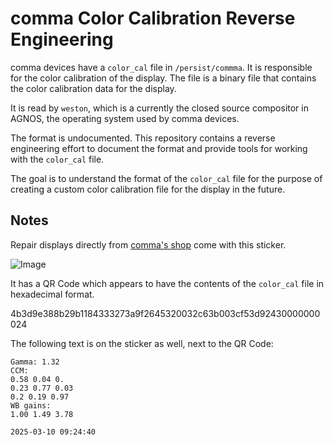 # comma Color Calibration Reverse Engineering

comma devices have a `color_cal` file in `/persist/commma`. It is responsible for the color calibration of the display. The file is a binary file that contains the color calibration data for the display.

It is read by `weston`, which is a currently the closed source compositor in AGNOS, the operating system used by comma devices.

The format is undocumented. This repository contains a reverse engineering effort to document the format and provide tools for working with the `color_cal` file.

The goal is to understand the format of the `color_cal` file for the purpose of creating a custom color calibration file for the display in the future.

## Notes

Repair displays directly from [comma's shop](https://comma.ai/shop) come with this sticker.

![Image](https://github.com/user-attachments/assets/74c5acc8-50a3-4e76-96f9-dbd0521a09c0)

It has a QR Code which appears to have the contents of the `color_cal` file in hexadecimal format.

4b3d9e388b29b1184333273a9f2645320032c63b003cf53d92430000000024

The following text is on the sticker as well, next to the QR Code:

```
Gamma: 1.32
CCM:
0.58 0.04 0.
0.23 0.77 0.03
0.2 0.19 0.97
WB gains:
1.00 1.49 3.78

2025-03-10 09:24:40
```


